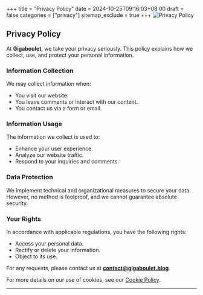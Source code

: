 +++
title = "Privacy Policy"
date = 2024-10-25T09:16:03+08:00
draft = false
categories = ["privacy"]
sitemap_exclude = true
+++
![Privacy Policy](/images/privacy.jpeg)
## Privacy Policy

At **Gigaboulet**, we take your privacy seriously. This policy explains how we collect, use, and protect your personal information.

### Information Collection
We may collect information when:
- You visit our website.
- You leave comments or interact with our content.
- You contact us via a form or email.

### Information Usage
The information we collect is used to:
- Enhance your user experience.
- Analyze our website traffic.
- Respond to your inquiries and comments.

### Data Protection
We implement technical and organizational measures to secure your data. However, no method is foolproof, and we cannot guarantee absolute security.

### Your Rights
In accordance with applicable regulations, you have the following rights:
- Access your personal data.
- Rectify or delete your information.
- Object to its use.

For any requests, please contact us at **contact@gigaboulet.blog**.

For more details on our use of cookies, see our [Cookie Policy](../cookie/).

---